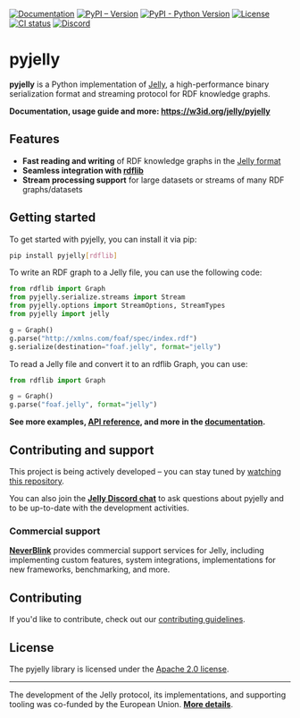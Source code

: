 [![Documentation](https://img.shields.io/website?url=https%3A%2F%2Fw3id.org%2Fjelly%2Fpyjelly&label=Documentation)](https://w3id.org/jelly/pyjelly) [![PyPI – Version](https://img.shields.io/pypi/v/pyjelly)](https://pypi.org/project/pyjelly/) [![PyPI - Python Version](https://img.shields.io/pypi/pyversions/pyjelly)](https://pypi.org/project/pyjelly/) [![License](https://img.shields.io/badge/License-Apache%202.0-blue.svg)](https://opensource.org/licenses/Apache-2.0) [![CI status](https://github.com/Jelly-RDF/pyjelly/actions/workflows/ci.yml/badge.svg)](https://github.com/Jelly-RDF/pyjelly/actions/workflows/ci.yml) [![Discord](https://img.shields.io/discord/1333391881404420179?label=Discord%20chat)](https://discord.gg/A8sN5XwVa5)

# pyjelly

**pyjelly** is a Python implementation of [Jelly](http://w3id.org/jelly), a high-performance binary serialization format and streaming protocol for RDF knowledge graphs.

**Documentation, usage guide and more: https://w3id.org/jelly/pyjelly**

## Features

- **Fast reading and writing** of RDF knowledge graphs in the [Jelly format](http://w3id.org/jelly)
- **Seamless integration with [rdflib](https://rdflib.readthedocs.io/)**
- **Stream processing support** for large datasets or streams of many RDF graphs/datasets

## Getting started

To get started with pyjelly, you can install it via pip:

```bash
pip install pyjelly[rdflib]
```

To write an RDF graph to a Jelly file, you can use the following code:

```python
from rdflib import Graph
from pyjelly.serialize.streams import Stream
from pyjelly.options import StreamOptions, StreamTypes
from pyjelly import jelly

g = Graph()
g.parse("http://xmlns.com/foaf/spec/index.rdf")
g.serialize(destination="foaf.jelly", format="jelly")
```

To read a Jelly file and convert it to an rdflib Graph, you can use:

```python
from rdflib import Graph

g = Graph()
g.parse("foaf.jelly", format="jelly")
```

**See more examples, [API reference](https://w3id.org/jelly/pyjelly/dev/api), and more in the [documentation](https://w3id.org/jelly/pyjelly).**

## Contributing and support

This project is being actively developed – you can stay tuned by [watching this repository](https://docs.github.com/en/account-and-profile/managing-subscriptions-and-notifications-on-github/setting-up-notifications/about-notifications#subscription-options).

You can also join the **[Jelly Discord chat](https://discord.gg/A8sN5XwVa5)** to ask questions about pyjelly and to be up-to-date with the development activities.

### Commercial support

**[NeverBlink](https://neverblink.eu)** provides commercial support services for Jelly, including implementing custom features, system integrations, implementations for new frameworks, benchmarking, and more.

## Contributing

If you'd like to contribute, check out our [contributing guidelines](CONTRIBUTING.md).

## License

The pyjelly library is licensed under the [Apache 2.0 license](https://www.apache.org/licenses/LICENSE-2.0).

----

The development of the Jelly protocol, its implementations, and supporting tooling was co-funded by the European Union. **[More details](https://w3id.org/jelly/dev/licensing/projects)**.
